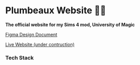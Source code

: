 # Plumbeaux Website 🧙‍♂️ 

**The official website for my Sims 4 mod, University of Magic**

[Figma Design Document](https://www.figma.com/file/vOwSy6beFCiDvsjeqrjf6e/PlumbeauxWebsite?node-id=3%3A2&t=tIssYZUwO3m0ILHs-1)

[Live Website (under contruction)](https://plumbeaux.com)

### Tech Stack
